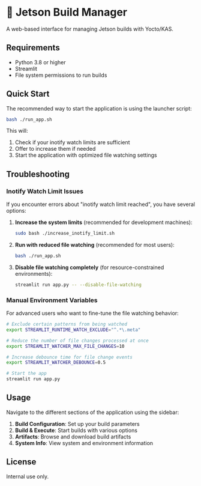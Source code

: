 # 🤖 Jetson Build Manager

A web-based interface for managing Jetson builds with Yocto/KAS.

## Requirements

- Python 3.8 or higher
- Streamlit
- File system permissions to run builds

## Quick Start

The recommended way to start the application is using the launcher script:

```bash
bash ./run_app.sh
```

This will:

1. Check if your inotify watch limits are sufficient
2. Offer to increase them if needed
3. Start the application with optimized file watching settings

## Troubleshooting

### Inotify Watch Limit Issues

If you encounter errors about "inotify watch limit reached", you have several options:

1. **Increase the system limits** (recommended for development machines):

   ```bash
   sudo bash ./increase_inotify_limit.sh
   ```

2. **Run with reduced file watching** (recommended for most users):

   ```bash
   bash ./run_app.sh
   ```

3. **Disable file watching completely** (for resource-constrained environments):
   ```bash
   streamlit run app.py -- --disable-file-watching
   ```

### Manual Environment Variables

For advanced users who want to fine-tune the file watching behavior:

```bash
# Exclude certain patterns from being watched
export STREAMLIT_RUNTIME_WATCH_EXCLUDE="^.*\.meta"

# Reduce the number of file changes processed at once
export STREAMLIT_WATCHER_MAX_FILE_CHANGES=10

# Increase debounce time for file change events
export STREAMLIT_WATCHER_DEBOUNCE=0.5

# Start the app
streamlit run app.py
```

## Usage

Navigate to the different sections of the application using the sidebar:

1. **Build Configuration**: Set up your build parameters
2. **Build & Execute**: Start builds with various options
3. **Artifacts**: Browse and download build artifacts
4. **System Info**: View system and environment information

## License

Internal use only.

